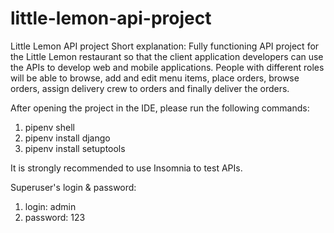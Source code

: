 # little-lemon-api-project
Little Lemon API project
Short explanation:
Fully functioning API project for the Little Lemon restaurant so that the client application developers
can use the APIs to develop web and mobile applications. People with different roles will be able to
browse, add and edit menu items, place orders, browse orders, assign delivery crew to orders and finally
deliver the orders.

After opening the project in the IDE, please run the following commands:
1. pipenv shell
2. pipenv install django
3. pipenv install setuptools

It is strongly recommended to use Insomnia to test APIs.

Superuser's login & password:
1. login: admin
2. password: 123

